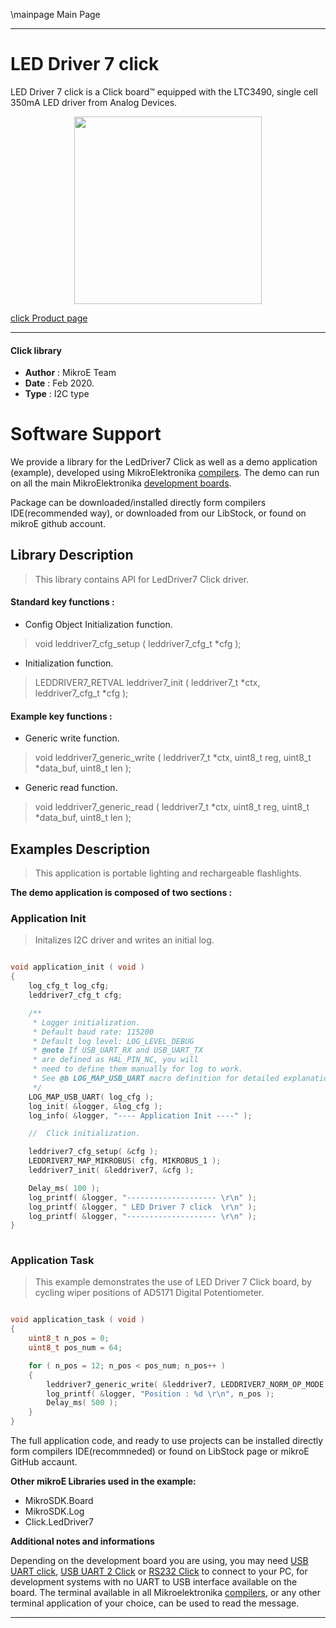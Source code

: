 \mainpage Main Page
 
---
# LED Driver 7 click

LED Driver 7 click is a Click board™ equipped with the LTC3490, single cell 350mA LED driver from Analog Devices.

<p align="center">
  <img src="https://download.mikroe.com/images/click_for_ide/leddriver7_click.png" height=300px>
</p>

[click Product page](https://www.mikroe.com/led-driver-7-click)

---


#### Click library 

- **Author**        : MikroE Team
- **Date**          : Feb 2020.
- **Type**          : I2C type


# Software Support

We provide a library for the LedDriver7 Click 
as well as a demo application (example), developed using MikroElektronika 
[compilers](https://shop.mikroe.com/compilers). 
The demo can run on all the main MikroElektronika [development boards](https://shop.mikroe.com/development-boards).

Package can be downloaded/installed directly form compilers IDE(recommended way), or downloaded from our LibStock, or found on mikroE github account. 

## Library Description

> This library contains API for LedDriver7 Click driver.

#### Standard key functions :

- Config Object Initialization function.
> void leddriver7_cfg_setup ( leddriver7_cfg_t *cfg ); 
 
- Initialization function.
> LEDDRIVER7_RETVAL leddriver7_init ( leddriver7_t *ctx, leddriver7_cfg_t *cfg );

#### Example key functions :

- Generic write function.
> void leddriver7_generic_write ( leddriver7_t *ctx, uint8_t reg, uint8_t *data_buf, uint8_t len );
 
- Generic read function.
> void leddriver7_generic_read ( leddriver7_t *ctx, uint8_t reg, uint8_t *data_buf, uint8_t len );

## Examples Description

> This application is portable lighting and rechargeable flashlights.

**The demo application is composed of two sections :**

### Application Init 

> Initalizes I2C driver and writes an initial log.

```c

void application_init ( void )
{
    log_cfg_t log_cfg;
    leddriver7_cfg_t cfg;

    /** 
     * Logger initialization.
     * Default baud rate: 115200
     * Default log level: LOG_LEVEL_DEBUG
     * @note If USB_UART_RX and USB_UART_TX 
     * are defined as HAL_PIN_NC, you will 
     * need to define them manually for log to work. 
     * See @b LOG_MAP_USB_UART macro definition for detailed explanation.
     */
    LOG_MAP_USB_UART( log_cfg );
    log_init( &logger, &log_cfg );
    log_info( &logger, "---- Application Init ----" );

    //  Click initialization.

    leddriver7_cfg_setup( &cfg );
    LEDDRIVER7_MAP_MIKROBUS( cfg, MIKROBUS_1 );
    leddriver7_init( &leddriver7, &cfg );

    Delay_ms( 100 );
    log_printf( &logger, "-------------------- \r\n" );
    log_printf( &logger, " LED Driver 7 click  \r\n" );
    log_printf( &logger, "-------------------- \r\n" );
}
  
```

### Application Task

> This example demonstrates the use of LED Driver 7 Click board,
> by cycling wiper positions of AD5171 Digital Potentiometer.

```c

void application_task ( void )
{
    uint8_t n_pos = 0;
    uint8_t pos_num = 64;

    for ( n_pos = 12; n_pos < pos_num; n_pos++ )
    {
        leddriver7_generic_write( &leddriver7, LEDDRIVER7_NORM_OP_MODE, &n_pos, 1 );
        log_printf( &logger, "Position : %d \r\n", n_pos );
        Delay_ms( 500 );
    }
}  

```

The full application code, and ready to use projects can be  installed directly form compilers IDE(recommneded) or found on LibStock page or mikroE GitHub accaunt.

**Other mikroE Libraries used in the example:** 

- MikroSDK.Board
- MikroSDK.Log
- Click.LedDriver7

**Additional notes and informations**

Depending on the development board you are using, you may need 
[USB UART click](https://shop.mikroe.com/usb-uart-click), 
[USB UART 2 Click](https://shop.mikroe.com/usb-uart-2-click) or 
[RS232 Click](https://shop.mikroe.com/rs232-click) to connect to your PC, for 
development systems with no UART to USB interface available on the board. The 
terminal available in all Mikroelektronika 
[compilers](https://shop.mikroe.com/compilers), or any other terminal application 
of your choice, can be used to read the message.



---
